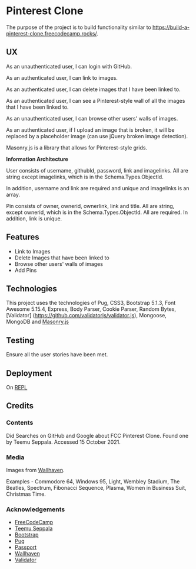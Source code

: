 # Pinterest Clone

The purpose of the project is to build functionality similar to  https://build-a-pinterest-clone.freecodecamp.rocks/.

## UX

As an unauthenticated user, I can login with GitHub.

As an authenticated user, I can link to images.

As an authenticated user, I can delete images that I have been linked to.

As an authenticated user, I can see a Pinterest-style wall of all the images that I have been linked to.

As an unauthenticated user, I can browse other users' walls of images.

As an authenticated user, if I upload an image that is broken, it will be replaced by a placeholder image (can use jQuery broken image detection).

Masonry.js is a library that allows for Pinterest-style grids.

**Information Architecture**

User consists of username, githubId, password, link and imagelinks.  All are string except imagelinks, which is in the Schema.Types.ObjectId.

In addition, username and link are required and unique and imagelinks is an array.

Pin consists of owner, ownerid, ownerlink, link and title.  All are string, except ownerid, which is in the Schema.Types.ObjectId.  All are required.  In addition, link is unique.

## Features

- Link to Images
- Delete Images that have been linked to
- Browse other users' walls of images
- Add Pins

## Technologies

This project uses the technologies of Pug, CSS3, Bootstrap 5.1.3, Font Awesome 5.15.4, Express, Body Parser, Cookie Parser, Random Bytes, [Validator] (https://github.com/validatorjs/validator.js), Mongoose, MongoDB and [Masonry.js](https://masonry.desandro.com)

## Testing

Ensure all the user stories have been met.

## Deployment

On [REPL](https://replit.com/@ddxps46/pinterest-clone.co)

## Credits

### Contents

Did Searches on GitHub and Google about FCC Pinterest Clone.  Found one by Teemu Seppala.  Accessed 15 October 2021.

### Media

Images from [Wallhaven](https://wallhaven.cc).

Examples - Commodore 64, Windows 95, Light, Wembley Stadium, The Beatles, Spectrum, Fibonacci Sequence, Plasma, Women in Business Suit, Christmas Time.

### Acknowledgements

- [FreeCodeCamp](https://www.freecodecamp.org)
- [Teemu Seppala](https://github.com/Feddle/pinterest-clone)
- [Bootstrap](https://www.getbootstrap.com)
- [Pug](https://www.pugjs.org)
- [Passport](https://www.passportjs.org)
- [Wallhaven](https://wallhaven.cc)
- [Validator](https://github.com/validatorjs/validator.js)